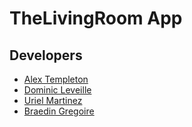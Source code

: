 # TheLivingRoom App

## Developers

* [Alex Templeton](https://github.com/amtempleton)
* [Dominic Leveille](https://github.com/DominicLeveille)
* [Uriel Martinez](https://github.com/umarz14)
* [Braedin Gregoire](https://github.com/braedinmgregoire)
